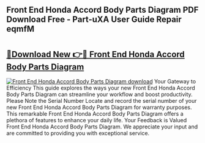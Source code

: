 ## Front End Honda Accord Body Parts Diagram PDF Download Free - Part-uXA User Guide Repair eqmfM

# <h2><a href="http://dfmiuy.blite.top/?on=Front+End+Honda+Accord+Body+Parts+Diagram">🔗Download New 👉🔴 Front End Honda Accord Body Parts Diagram</a></h2>

[![Front End Honda Accord Body Parts Diagram download](https://i.imgur.com/lujVjoI.png)](http://dfmiuy.blite.top/?on=Front+End+Honda+Accord+Body+Parts+Diagram)
Your Gateway to Efficiency This guide explores the ways your new Front End Honda Accord Body Parts Diagram can streamline your workflow and boost productivity. Please Note the Serial Number Locate and record the serial number of your new Front End Honda Accord Body Parts Diagram for warranty purposes. This remarkable Front End Honda Accord Body Parts Diagram offers a plethora of features to enhance your daily life. Your Feedback is Valued Front End Honda Accord Body Parts Diagram. We appreciate your input and are committed to providing you with exceptional service.
